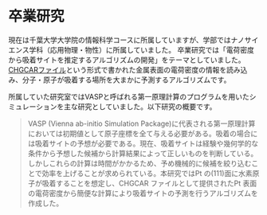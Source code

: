 # 卒業研究
現在は千葉大学大学院の情報科学コースに所属していますが、学部ではナノサイエンス学科（応用物理・物性）に所属していました。
卒業研究では「電荷密度から吸着サイトを推定するアルゴリズムの開発」をテーマとしていました。
[CHGCARファイル](https://cms.mpi.univie.ac.at/vasp/vasp/CHGCAR_file.html)という形式で書かれた金属表面の電荷密度の情報を読み込み、分子・原子が吸着する場所を大まかに予測するアルゴリズムです。

所属していた研究室ではVASPと呼ばれる第一原理計算のプログラムを用いたシミュレーションを主な研究としていました。以下研究の概要です。
>VASP (Vienna ab-initio Simulation Package)に代表される第⼀原理計算においては初期値として原⼦座標を全て与える必要がある。吸着の場合には吸着サイトの予想が必要である。現在、吸着サイトは経験や幾何学的な条件から予想した候補から計算結果によって正しいものを判断している。しかしこれらの計算は時間がかかるため、予め機械的に候補を絞り込むことで効率を上げることが求められている。本研究ではPt の(111)⾯に⽔素原⼦が吸着することを想定し、CHGCAR ファイルとして提供されたPt 表⾯の電荷密度から簡便な計算により吸着サイトの予測を⾏うアルゴリズムを作成した。
